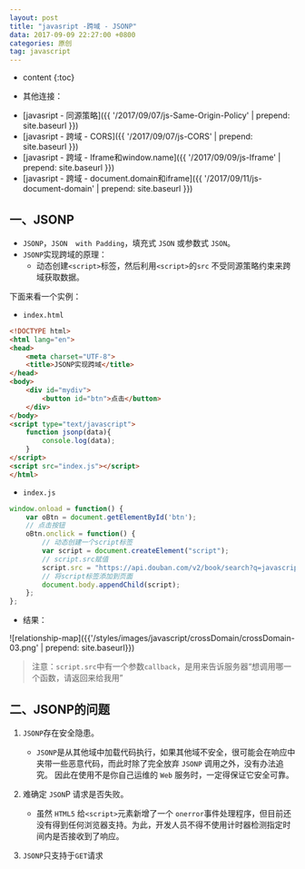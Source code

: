 ```yaml
---
layout: post
title: "javasript -跨域 - JSONP"
data: 2017-09-09 22:27:00 +0800
categories: 原创
tag: javascript
---
```

* content
{:toc}

* 其他连接：

+ [javasript - 同源策略]({{ '/2017/09/07/js-Same-Origin-Policy' | prepend: site.baseurl }})
+ [javasript - 跨域 - CORS]({{ '/2017/09/07/js-CORS' | prepend: site.baseurl }})
+ [javasript - 跨域 - Iframe和window.name]({{ '/2017/09/09/js-Iframe' | prepend: site.baseurl }})
+ [javasript - 跨域 - document.domain和iframe]({{ '/2017/09/11/js-document-domain' | prepend: site.baseurl }})

<!-- more -->

## 一、JSONP

* `JSONP`，`JSON  with Padding`，填充式 `JSON` 或参数式 `JSON`。
* `JSONP`实现跨域的原理：
    * 动态创建`<script>`标签，然后利用`<script>`的`src` 不受同源策略约束来跨域获取数据。
    
下面来看一个实例：

* `index.html`

```html
<!DOCTYPE html>
<html lang="en">
<head>
    <meta charset="UTF-8">
    <title>JSONP实现跨域</title>
</head>
<body>
    <div id="mydiv">
        <button id="btn">点击</button>
    </div>
</body>
<script type="text/javascript">
    function jsonp(data){
        console.log(data);
    }
</script>
<script src="index.js"></script>
</html>
```

* `index.js`

```js
window.onload = function() {
    var oBtn = document.getElementById('btn');
    // 点击按钮
    oBtn.onclick = function() {     
        // 动态创建一个script标签
        var script = document.createElement("script");
        // script.src赋值
        script.src = "https://api.douban.com/v2/book/search?q=javascript&count=1&callback=handleResponse";
        // 将script标签添加到页面
        document.body.appendChild(script); 
    };
};
```
  
* 结果：

![relationship-map]({{'/styles/images/javascript/crossDomain/crossDomain-03.png' | prepend: site.baseurl}})

> 注意：`script.src`中有一个参数`callback`，是用来告诉服务器“想调用哪一个函数，请返回来给我用”

## 二、JSONP的问题

1. `JSONP`存在安全隐患。
    * `JSONP`是从其他域中加载代码执行，如果其他域不安全，很可能会在响应中夹带一些恶意代码，而此时除了完全放弃 `JSONP` 调用之外，没有办法追究。
    因此在使用不是你自己运维的 `Web` 服务时，一定得保证它安全可靠。

2. 难确定 `JSON`P 请求是否失败。
    * 虽然 `HTML5` 给`<script>`元素新增了一个 `onerror`事件处理程序，但目前还没有得到任何浏览器支持。为此，开发人员不得不使用计时器检测指定时间内是否接收到了响应。

3. `JSONP`只支持于`GET`请求